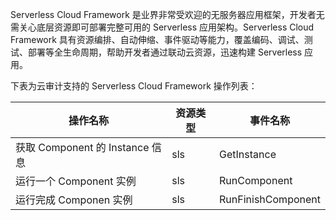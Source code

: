 Serverless Cloud Framework 是业界非常受欢迎的无服务器应用框架，开发者无需关心底层资源即可部署完整可用的 Serverless 应用架构。Serverless Cloud Framework 具有资源编排、自动伸缩、事件驱动等能力，覆盖编码、调试、测试、部署等全生命周期，帮助开发者通过联动云资源，迅速构建 Serverless 应用。

下表为云审计支持的 Serverless Cloud Framework 操作列表：

| 操作名称 | 资源类型 | 事件名称 |
|------------------------|------|--------------------|
| 获取 Component 的 Instance 信息 | sls | GetInstance |
| 运行一个 Component 实例 | sls | RunComponent |
| 运行完成 Componen 实例 | sls | RunFinishComponent |
